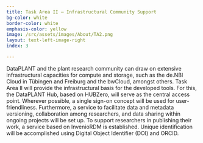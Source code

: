 ```yaml
---
title: Task Area II – Infrastructural Community Support
bg-color: white
border-color: white
emphasis-color: yellow
image: /src/assets/images/About/TA2.png
layout: text-left-image-right
index: 3

---
```


DataPLANT and the plant research community can draw on extensive infrastructural capacities for compute and storage, such as the de.NBI Cloud in Tübingen and Freiburg and the bwCloud, amongst others. Task Area II will provide the infrastructural basis for the developed tools. For this, the DataPLANT Hub, based on HUBZero, will serve as the central access point. 
Wherever possible, a single sign-on concept will be used for user-friendliness. Furthermore, a service to facilitate data and metadata versioning, collaboration among researchers, and data sharing within ongoing projects will be set up. To support researchers in publishing their work, a service based on InvenioRDM is established. Unique identification will be accomplished using Digital Object Identifier (DOI) and ORCID.


